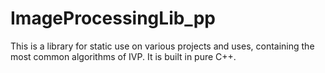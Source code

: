 # ImageProcessingLib_pp
This is a library for static use on various projects and uses, containing the most common algorithms of IVP. It is built in pure C++. 
